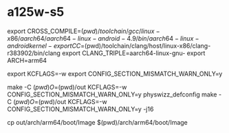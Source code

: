 # a125w-s5


export CROSS_COMPILE=$(pwd)/toolchain/gcc/linux-x86/aarch64/aarch64-linux-android-4.9/bin/aarch64-linux-androidkernel-
export CC=$(pwd)/toolchain/clang/host/linux-x86/clang-r383902/bin/clang
export CLANG_TRIPLE=aarch64-linux-gnu-
export ARCH=arm64

export KCFLAGS=-w
export CONFIG_SECTION_MISMATCH_WARN_ONLY=y

make -C $(pwd) O=$(pwd)/out KCFLAGS=-w CONFIG_SECTION_MISMATCH_WARN_ONLY=y physwizz_defconfig
make -C $(pwd) O=$(pwd)/out KCFLAGS=-w CONFIG_SECTION_MISMATCH_WARN_ONLY=y -j16

cp out/arch/arm64/boot/Image $(pwd)/arch/arm64/boot/Image
